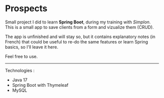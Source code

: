 # Prospects

Small project I did to learn **Spring Boot**, during my training with *Simplon*.
This is a small app to save clients from a form and vizualize them (CRUD).

The app is unfinished and will stay so, but it contains explanatory notes (in French) that could be useful to re-do the same features or learn Spring basics, so I'll leave it here.

Feel free to use.

-------
Technologies :
- Java 17
- Spring Boot with Thymeleaf
- MySQL